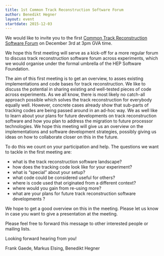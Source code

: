```yaml
---
title: 1st Common Track Reconstruction Software Forum
author: Benedikt Hegner
layout: event
startdate: 2015-12-03
---
```


We would like to invite you to the first [Common Track Reconstruction Software Forum](https://indico.cern.ch/event/459865/) on December 3rd at 3pm GVA time.

We hope this first meeting will serve as a kick-off for a more regular forum to discuss track reconstruction software forum across experiments, which we would organise under the formal umbrella of the HEP Software Foundation.

<!--more-->

The aim of this first meeting is to get an overview, to asses existing implementations and code bases for track reconstruction. We like to discuss the potential in sharing existing and well-tested pieces of code across experiments. As we all know, there is most likely no catch-all approach possible which solves the track reconstruction for everybody equally well. However, concrete cases already show that sub-parts of tracking codes are being passed around in an ad-hoc way. We as well like to learn about your plans for future developments on track reconstruction software and how you plan to address the migration to future processor technologies. We hope this meeting will give us an overview on the implementations and software development strategies, possibly giving us ideas on how to collaborate closer on this in the future.

To do this we count on your participation and help. The questions we want to tackle in the first meeting are:

 * what is the track reconstruction software landscape?
 * how does the tracking code look like for your experiment?
 * what is “special” about your setup?
 * what code could be considered useful for others?
 * where is code used that originated from a different context?
 * where would you gain from re-using more?
 * what are your plans for future track reconstruction software developments ?

We hope to get a good overview on this in the meeting. Please let us know in case you want to give a presentation at the meeting.

Please feel free to forward this message to other interested people or mailing lists.

Looking forward hearing from you!

   Frank Gaede, 
   Markus Elsing, 
   Benedikt Hegner
